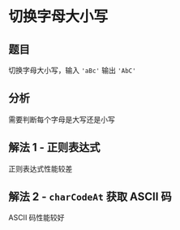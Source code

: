 # 切换字母大小写

## 题目

切换字母大小写，输入 `'aBc'` 输出 `'AbC'`

## 分析

需要判断每个字母是大写还是小写

## 解法 1 - 正则表达式

正则表达式性能较差

## 解法 2 - `charCodeAt` 获取 ASCII 码

ASCII 码性能较好

